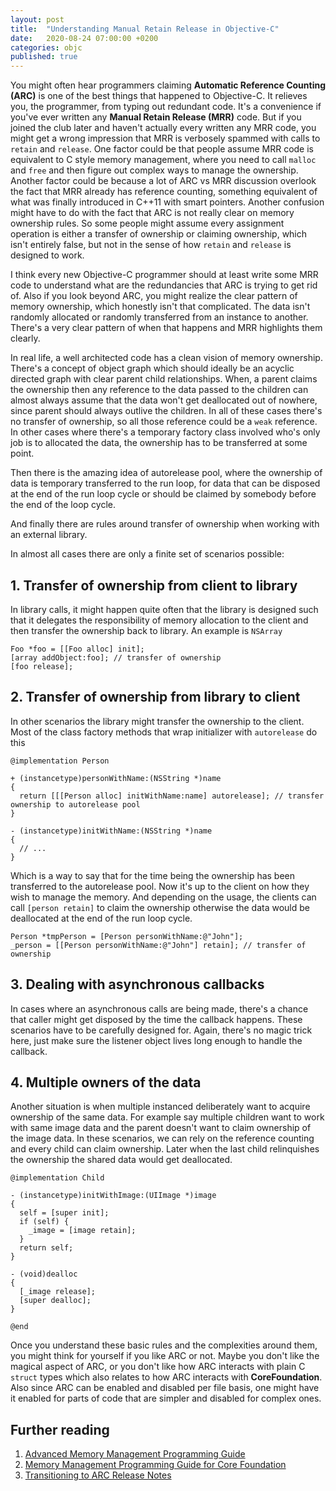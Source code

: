 ```yaml
---
layout: post
title:  "Understanding Manual Retain Release in Objective-C"
date:   2020-08-24 07:00:00 +0200
categories: objc
published: true
---
```


You might often hear programmers claiming **Automatic Reference Counting (ARC)** is one of the best things that happened to Objective-C. It relieves you, the programmer, from typing out redundant code. It's a convenience if you've ever written any **Manual Retain Release (MRR)** code. But if you joined the club later and haven't actually every written any MRR code, you might get a wrong impression that MRR is verbosely spammed with calls to `retain` and `release`. One factor could be that people assume MRR code is equivalent to C style memory management, where you need to call `malloc` and `free` and then figure out complex ways to manage the ownership. Another factor could be because a lot of ARC vs MRR discussion overlook the fact that MRR already has reference counting, something equivalent of what was finally introduced in C++11 with smart pointers. Another confusion might have to do with the fact that ARC is not really clear on memory ownership rules. So some people might assume every assignment operation is either a transfer of ownership or claiming ownership, which isn't entirely false, but not in the sense of how `retain` and `release` is designed to work.

I think every new Objective-C programmer should at least write some MRR code to understand what are the redundancies that ARC is trying to get rid of. Also if you look beyond ARC, you might realize the clear pattern of memory ownership, which honestly isn't that complicated. The data isn't randomly allocated or randomly transferred from an instance to another. There's a very clear pattern of when that happens and MRR highlights them clearly.

In real life, a well architected code has a clean vision of memory ownership. There's a concept of object graph which should ideally be an acyclic directed graph with clear parent child relationships. When, a parent claims the ownership then any reference to the data passed to the children can almost always assume that the data won't get deallocated out of nowhere, since parent should always outlive the children. In all of these cases there's no transfer of ownership, so all those reference could be a `weak` reference. In other cases where there's a temporary factory class involved who's only job is to allocated the data, the ownership has to be transferred at some point.

Then there is the amazing idea of autorelease pool, where the ownership of data is temporary transferred to the run loop, for data that can be disposed at the end of the run loop cycle or should be claimed by somebody before the end of the loop cycle.

And finally there are rules around transfer of ownership when working with an external library. 

In almost all cases there are only a finite set of scenarios possible:

## 1. Transfer of ownership from client to library

In library calls, it might happen quite often that the library is designed such that it delegates the responsibility of memory allocation to the client and then transfer the ownership back to library. An example is `NSArray`

```objc
Foo *foo = [[Foo alloc] init];
[array addObject:foo]; // transfer of ownership
[foo release];
```

## 2. Transfer of ownership from library to client

In other scenarios the library might transfer the ownership to the client. Most of the class factory methods that wrap initializer with `autorelease` do this

```objc
@implementation Person

+ (instancetype)personWithName:(NSString *)name
{
  return [[[Person alloc] initWithName:name] autorelease]; // transfer ownership to autorelease pool
}

- (instancetype)initWithName:(NSString *)name
{
  // ...
}
```

Which is a way to say that for the time being the ownership has been transferred to the autorelease pool. Now it's up to the client on how they wish to manage the memory. And depending on the usage, the clients can call `[person retain]` to claim the ownership otherwise the data would be deallocated at the end of the run loop cycle.

```objc
Person *tmpPerson = [Person personWithName:@"John"];
_person = [[Person personWithName:@"John"] retain]; // transfer of ownership
```

## 3. Dealing with asynchronous callbacks

In cases where an asynchronous calls are being made, there's a chance that caller might get disposed by the time the callback happens. These scenarios have to be carefully designed for. Again, there's no magic trick here, just make sure the listener object lives long enough to handle the callback.

## 4. Multiple owners of the data

Another situation is when multiple instanced deliberately want to acquire ownership of the same data. For example say multiple children want to work with same image data and the parent doesn't want to claim ownership of the image data. In these scenarios, we can rely on the reference counting and every child can claim ownership. Later when the last child relinquishes the ownership the shared data would get deallocated.

```objc
@implementation Child

- (instancetype)initWithImage:(UIImage *)image
{
  self = [super init];
  if (self) {
    _image = [image retain];
  }
  return self;
}

- (void)dealloc
{
  [_image release];
  [super dealloc];
}

@end
```

Once you understand these basic rules and the complexities around them, you might think for yourself if you like ARC or not. Maybe you don't like the magical aspect of ARC, or you don't like how ARC interacts with plain C `struct` types which also relates to how ARC interacts with **CoreFoundation**. Also since ARC can be enabled and disabled per file basis, one might have it enabled for parts of code that are simpler and disabled for complex ones.

## Further reading

1. [Advanced Memory Management Programming Guide](https://developer.apple.com/library/archive/documentation/Cocoa/Conceptual/MemoryMgmt/Articles/MemoryMgmt.html#//apple_ref/doc/uid/10000011-SW1)
2. [Memory Management Programming Guide for Core Foundation](https://developer.apple.com/library/archive/documentation/CoreFoundation/Conceptual/CFMemoryMgmt/CFMemoryMgmt.html#//apple_ref/doc/uid/10000127i)
3. [Transitioning to ARC Release Notes](https://developer.apple.com/library/archive/releasenotes/ObjectiveC/RN-TransitioningToARC/Introduction/Introduction.html#//apple_ref/doc/uid/TP40011226)